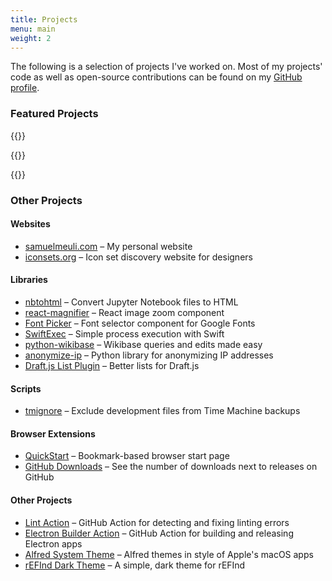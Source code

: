 ```yaml
---
title: Projects
menu: main
weight: 2
---
```


The following is a selection of projects I've worked on. Most of my projects' code as well as open-source contributions can be found on my [GitHub profile](https://github.com/samuelmeuli).

### Featured Projects

{{<project name="Glance" date="2020-05-16" description="All-in-one Quick Look plugin" iconPath="/icons/projects/glance.png" appStoreURL="https://apps.apple.com/app/id1513574319" githubURL="https://github.com/samuelmeuli/glance">}}

{{<project name="Mini Diary" date="2019-01-18" description="Simple and secure journal app for macOS, Windows and Linux" iconPath="/icons/projects/mini-diary.png" websiteURL="https://minidiary.app" githubURL="https://github.com/samuelmeuli/mini-diary">}}

{{<project name="LyricsPoster" date="2018-07-13" description="Web app for creating artist posters written in their lyrics" iconPath="/icons/projects/lyrics-poster.svg" websiteURL="https://lyricsposter.net" githubURL="https://github.com/samuelmeuli/lyrics-poster">}}

### Other Projects

#### Websites

- [samuelmeuli.com](https://github.com/samuelmeuli/samuelmeuli.com) – My personal website
- [iconsets.org](https://iconsets.org) – Icon set discovery website for designers

#### Libraries

- [nbtohtml](https://github.com/samuelmeuli/nbtohtml) – Convert Jupyter Notebook files to HTML
- [react-magnifier](https://github.com/samuelmeuli/react-magnifier) – React image zoom component
- [Font Picker](https://github.com/samuelmeuli/font-picker) – Font selector component for Google Fonts
- [SwiftExec](https://github.com/samuelmeuli/swift-exec) – Simple process execution with Swift
- [python-wikibase](https://github.com/samuelmeuli/python-wikibase) – Wikibase queries and edits made easy
- [anonymize-ip](https://github.com/samuelmeuli/anonymize-ip) – Python library for anonymizing IP addresses
- [Draft.js List Plugin](https://github.com/samuelmeuli/draft-js-list-plugin) – Better lists for Draft.js

#### Scripts

- [tmignore](https://github.com/samuelmeuli/tmignore) – Exclude development files from Time Machine backups

#### Browser Extensions

- [QuickStart](https://github.com/samuelmeuli/quick-start) – Bookmark-based browser start page
- [GitHub Downloads](https://github.com/samuelmeuli/github-downloads) – See the number of downloads next to releases on GitHub

#### Other Projects

- [Lint Action](https://github.com/samuelmeuli/lint-action) – GitHub Action for detecting and fixing linting errors
- [Electron Builder Action](https://github.com/samuelmeuli/action-electron-builder) – GitHub Action for building and releasing Electron apps
- [Alfred System Theme](https://github.com/samuelmeuli/alfred-system-theme) – Alfred themes in style of Apple's macOS apps
- [rEFInd Dark Theme](https://github.com/samuelmeuli/refind-theme-dark) – A simple, dark theme for rEFInd
